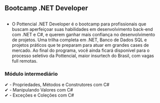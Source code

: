 ## Bootcamp .NET Developer

##

- O Pottencial .NET Developer é o bootcamp para profissionais que buscam aperfeiçoar suas habilidades em 
  desenvolvimento back-end com .NET e C#, e querem ganhar mais confiança no desenvolvimento de projetos. 
  Uma trilha completa em .NET, Banco de Dados SQL e projetos práticos que te preparam para atuar em grandes 
  cases de mercado. Ao final do programa, você ainda ficará disponível para o processo seletivo da Pottencial, 
  maior insurtech do Brasil, com vagas full remotas.
  
### Módulo intermediário 

✔ - Propriedades, Métodos e Construtores com C#<br>
✔ - Manipulando Valores com C#<br>
✔ - Exceções e Coleções com C#<br>
